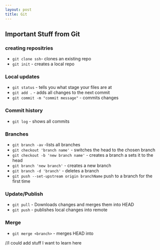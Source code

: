 ```yaml
---
layout: post
title: Git
---
```


## Important Stuff from Git

### creating repositries
* `git clone ssh`- clones an existing repo
* `git init` - creates a local repo

### Local updates
* `git status` - tells you what stage your files are at
* `git add .` - adds all changes to the next commit
* `git commit -m "commit message"` - commits changes

### Commit history
* `git log` - shows all commits

### Branches
* `git branch -av` -lists all branches
* `git checkout 'branch name'` - switches the head to the chosen branch
* `git checkout -b 'new branch name'` - creates a branch a sets it to the head
* `git branch 'new branch'` - creates a new branch
* `git branch -d 'branch'` - deletes a branch
* `git push --set-upstream origin branchName` push to a branch for the first time

### Update/Publish
* `git pull` - Downloads changes and merges them into HEAD
* `git push` - publishes local changes into remote

### Merge
* `git merge <branch>` - merges HEAD into <branch>
  
//I could add stuff I want to learn here
